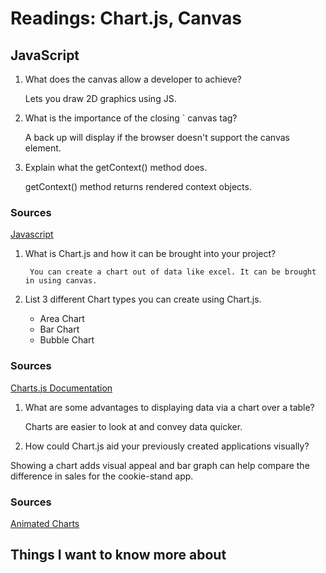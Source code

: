 # Readings: Chart.js, Canvas

## JavaScript

1. What does the canvas allow a developer to achieve?

	Lets you draw 2D graphics using JS.

2. What is the importance of the closing ` canvas tag?

	A back up will display if the browser doesn't support the canvas element.

3. Explain what the getContext() method does.

	getContext() method returns rendered context objects.

### Sources

[Javascript](https://www.javascripttutorial.net/web-apis/javascript-canvas/)

1. What is Chart.js and how it can be brought into your project?

		You can create a chart out of data like excel. It can be brought in using canvas. 

2. List 3 different Chart types you can create using Chart.js.
	* Area Chart
	* Bar Chart
	* Bubble Chart

### Sources

[Charts.js Documentation](https://www.chartjs.org/docs/latest/)

1. What are some advantages to displaying data via a chart over a table?

	Charts are easier to look at and convey data quicker.

1. How could Chart.js aid your previously created applications visually?

Showing a chart adds visual appeal and bar graph can help compare the difference in sales for the cookie-stand app.

### Sources

[Animated Charts](https://www.webdesignerdepot.com/2013/11/easily-create-stunning-animated-charts-with-chart-js/)

## Things I want to know more about